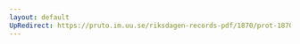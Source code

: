 ```yaml
---
layout: default
UpRedirect: https://pruto.im.uu.se/riksdagen-records-pdf/1870/prot-1870--fk--510.pdf
---
```

